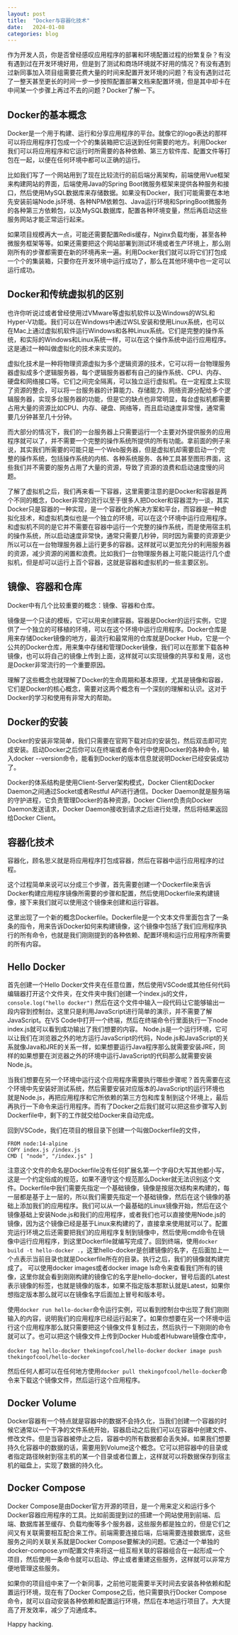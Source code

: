 ```yaml
---
layout: post
title:  "Docker与容器化技术"
date:   2024-01-08
categories: blog
---
```


作为开发人员，你是否曾经感叹应用程序的部署和环境配置过程的纷繁复杂？有没有遇到过在开发环境好用，但是到了测试和商场环境就不好用的情况？有没有遇到过新同事加入项目组需要花费大量的时间来配置开发环境的问题？有没有遇到过花了一整天甚至更长的时间一步一步按照配置部署文档来配置环境，但是其中却卡在中间某一个步骤上再过不去的问题？Docker了解一下。

## Docker的基本概念
Docker是一个用于构建、运行和分享应用程序的平台。就像它的logo表达的那样可以将应用程序打包成一个个的集装箱把它运送到任何需要的地方。利用Docker我们可以将应用程序和它运行时所需要的各种依赖、第三方软件库、配置文件等打包在一起，以便在任何环境中都可以正确的运行。

比如我们写了一个网站用到了现在比较流行的前后端分离架构，前端使用Vue框架来构建网站的界面，后端使用Java的Spring Boot微服务框架来提供各种服务和接口，然后使用MySQL数据库来存储数据。如果没有Docker，我们可能需要在本地先安装前端Node.js环境、各种NPM依赖包、Java运行环境和SpringBoot微服务的各种第三方依赖包，以及MySQL数据库，配置各种环境变量，然后再启动这些服务网站才能正常运行起来。

如果项目规模再大一点，可能还需要配置Redis缓存，Nginx负载均衡，甚至各种微服务框架等等。如果还需要把这个网站部署到测试环境或者生产环境上，那么刚刚所有的步骤都需要在新的环境再来一遍。利用Docker我们就可以将它们打包成一个个的集装箱，只要你在开发环境中运行成功了，那么在其他环境中也一定可以运行成功。

## Docker和传统虚拟机的区别
也许你听说过或者曾经使用过VMware等虚拟机软件以及Windows的WSL和Hyper-V功能。我们可以在Windows中通过WSL安装和使用Linux系统，也可以在Mac上通过虚拟机软件运行Windows和各种Linux系统。它们是完整的操作系统，和实际的Windows和Linux系统一样，可以在这个操作系统中运行应用程序。这是通过一种叫做虚拟化的技术来实现的。

虚拟化技术是一种将物理资源虚拟为多个逻辑资源的技术，它可以将一台物理服务器虚拟成多个逻辑服务器，每个逻辑服务器都有自己的操作系统、CPU、内存、硬盘和网络接口等。它们之间完全隔离，可以独立运行虚拟机。在一定程度上实现了资源的整合，可以将一台服务器的计算能力、存储能力、网络资源分配给多个逻辑服务器，实现多台服务器的功能，但是它的缺点也非常明显，每台虚拟机都需要占用大量的资源比如CPU、内存、硬盘、网络等，而且启动速度非常慢，通常需要几分钟甚至几十分钟。

而大部分的情况下，我们的一台服务器上只需要运行一个主要对外提供服务的应用程序就可以了，并不需要一个完整的操作系统所提供的所有功能。拿前面的例子来说，其实我们所需要的可能只是一个Web服务器，但是虚拟机却需要启动一个完整的操作系统，包括操作系统的内核、各种系统服务、各种工具甚至图形界面，这些我们并不需要的服务占用了大量的资源，导致了资源的浪费和启动速度慢的问题。

了解了虚拟机之后，我们再来看一下容器，这里需要注意的是Docker和容器是两个不同的概念，Docker非常的流行以至于很多人把Docker和容器混为一谈，其实Docker只是容器的一种实现，是一个容器化的解决方案和平台，而容器是一种虚拟化技术，和虚拟机类似也是一个独立的环境，可以在这个环境中运行应用程序。和虚拟机不同的是它并不需要在容器中运行一个完整的操作系统，而是使用宿主机的操作系统，所以启动速度非常快，通常只需要几秒钟，同时因为需要的资源更少所以可以在一台物理服务器上运行更多的容器。这样就可以更加充分的利用服务器的资源，减少资源的闲置和浪费。比如我们一台物理服务器上可能只能运行几个虚拟机，但是却可以运行上百个容器，这就是容器和虚拟机的一些主要区别。

## 镜像、容器和仓库
Docker中有几个比较重要的概念：镜像、容器和仓库。

镜像是一个只读的模板，它可以用来创建容器。容器是Docker的运行实例，它提供了一个独立的可移植的环境，可以在这个环境中运行应用程序。Docker仓库是用来存储Docker镜像的地方，最流行和最常用的仓库就是Docker Hub，它是一个公共的Docker仓库，用来集中存储和管理Docker镜像，我们可以在那里下载各种镜像，也可以将自己的镜像上传到上面，这样就可以实现镜像的共享和复用，这也是Docker非常流行的一个重要原因。

理解了这些概念也就理解了Docker的生命周期和基本原理，尤其是镜像和容器，它们是Docker的核心概念，需要对这两个概念有一个深刻的理解和认识。这对于Docker的学习和使用有非常大的帮助。

## Docker的安装
Docker的安装非常简单，我们只需要在官网下载对应的安装包，然后双击即可完成安装。启动Docker之后你可以在终端或者命令行中使用Docker的各种命令，输入docker --version命令，能看到Docker的版本信息就说明Docker已经安装成功了。

Docker的体系结构是使用Client-Server架构模式，Docker Client和Docker Daemon之间通过Socket或者Restful API进行通信。Docker Daemon就是服务端的守护进程，它负责管理Docker的各种资源，Docker Client负责向Docker Daemon发送请求，Docker Daemon接收到请求之后进行处理，然后将结果返回给Docker Client。

## 容器化技术
容器化，顾名思义就是将应用程序打包成容器，然后在容器中运行应用程序的过程。

这个过程简单来说可以分成三个步骤，首先需要创建一个Dockerfile来告诉Docker构建应用程序镜像所需要的步骤和配置，然后使用Dockerfile来构建镜像，接下来我们就可以使用这个镜像来创建和运行容器。

这里出现了一个新的概念Dockerfile。Dockerfile是一个文本文件里面包含了一条条的指令，用来告诉Docker如何来构建镜像，这个镜像中包括了我们应用程序执行的所有命令，也就是我们刚刚提到的各种依赖、配置环境和运行应用程序所需要的所有内容。

## Hello Docker
首先创建一个Hello Docker文件夹在任意位置，然后使用VSCode或其他任何代码编辑器打开这个文件夹，在文件夹中我们创建一个index.js的文件，
    `console.log("hello docker")`
然后在这个文件中输入一段代码让它能够输出一段内容到控制台。这里只是利用JavaScript进行简单的演示，并不需要了解JavaScript。在VS Code中打开一个终端，然后在终端命令行里面执行一下node index.js就可以看到成功输出了我们想要的内容。
Node.js是一个运行环境，它可以让我们在浏览器之外的地方运行JavaScript的代码，Node.js和JavaScript的关系就像Java和JRE的关系一样，如果想要运行Java程序那么就需要安装JRE，同样的如果想要在浏览器之外的环境中运行JavaScript的代码那么就需要安装Node.js。

当我们想要在另一个环境中运行这个应用程序需要执行哪些步骤呢？首先需要在这个环境中先安装好测试系统，然后需要安装对应版本的JavaScript的运行环境也就是Node.js，再把应用程序和它所依赖的第三方包和库复制到这个环境上，最后再执行一下命令来运行用程序。而有了Docker之后我们就可以把这些步骤写入到Dockerfile中，剩下的工作就交给Docker来自动完成。

回到VSCode，我们在项目的根目录下创建一个叫做Dockerfile的文件，
```
FROM node:14-alpine
COPY index.js /index.js 
CMD [ "node", "/index.js" ]
```
注意这个文件的命名是Dockerfile没有任何扩展名第一个字母D大写其他都小写，这是一个约定俗成的规范，如果不遵守这个规范那么Docker就无法识别这个文件。Dockerfile中我们需要先指定一个基础镜像，镜像是按层次结构来构建的，每一层都是基于上一层的，所以我们需要先指定一个基础镜像，然后在这个镜像的基础上添加我们的应用程序。我们可以从一个最基础的Linux镜像开始，然后在这个镜像基础上安装Node.js和我们的应用程序，或者我们也可以直接使用Node.js的镜像，因为这个镜像已经是基于Linux来构建的了，直接拿来使用就可以了。配置完运行环境之后还需要把我们的应用程序复制到镜像中，然后使用cmd命令在镜像中运行应用程序，到这里Dockerfile就编写完成了。回到终端，使用`docker build -t hello-docker .`，这里hello-docker是创建镜像的名字，在后面加上一个点表示当前目录也就是Dockerfile所在的目录。执行之后，我们的镜像就构建完成了。
可以使用docker images或者docker image ls命令来查看我们所有的镜像，这里你就会看到刚刚构建的镜像它的名字是hello-docker，冒号后面的Latest表示镜像的标签，也就是镜像的版本，如果不指定版本那默认就是Latest，如果你想指定版本那么就可以在镜像名字后面加上冒号和版本号。

使用`docker run hello-docker`命令运行实例，可以看到控制台中出现了我们刚刚输入的内容，说明我们的应用程序已经运行起来了。如果你想要在另一个环境中运行这个应用程序那么就只需要把这个镜像文件复制过去，然后执行一下刚刚的命令就可以了。也可以把这个镜像文件上传到Docker Hub或者Hubware镜像仓库中，

`docker tag hello-docker thekingofcool/hello-docker`
`docker image push thekingofcool/hello-docker`

然后任何人都可以在任何地方使用`docker pull thekingofcool/hello-docker`命令来下载这个镜像文件，然后运行这个应用程序。

## Docker Volume
Docker容器有一个特点就是容器中的数据不会持久化，当我们创建一个容器的时候它通常以一个干净的文件系统开始，容器启动之后我们可以在容器中创建文件、修改文件。但是当容器被停止之后，容器中的所有数据都会丢失掉。如果我们想要持久化容器中的数据的话，需要用到Volume这个概念。它可以把容器中的目录或者指定路径映射到宿主机的某一个目录或者位置上，这样就可以将数据保存到宿主机的磁盘上，实现了数据的持久化。

## Docker Compose
Docker Compose是由Docker官方开源的项目，是一个用来定义和运行多个Docker容器应用程序的工具。比如前面提到过的搭建一个网站使用到前端、后端、数据库甚至缓存、负载均衡等多个服务器，这些服务都是独立的，但是它们之间又有关联需要相互配合来工作。前端需要连接后端，后端需要连接数据库，这些服务之间的关联关系就是Docker Compose要解决的问题。它通过一个单独的docker-compose.yml配置文件来将这一组互相关联的容器组合在一起形成一个项目，然后使用一条命令就可以启动、停止或者重建这些服务，这样就可以非常方便地管理这些服务。

如果你的项目组中来了一个新同事，之前他可能需要半天时间去安装各种依赖和配置运行环境，现在有了Docker Compose之后，他只需要执行Docker Compose命令，就可以自动安装各种依赖和配置运行环境，然后在本地运行项目了。大大提高了开发效率，减少了沟通成本。

Happy hacking.

